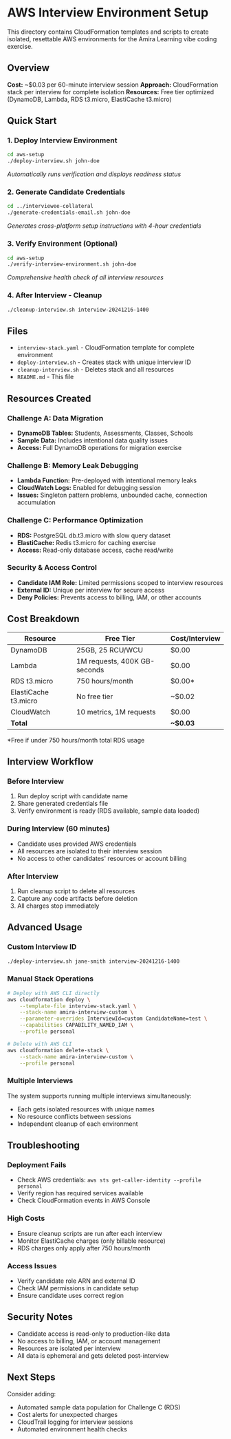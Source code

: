 # AWS Interview Environment Setup

This directory contains CloudFormation templates and scripts to create isolated, resettable AWS environments for the Amira Learning vibe coding exercise.

## Overview

**Cost:** ~$0.03 per 60-minute interview session
**Approach:** CloudFormation stack per interview for complete isolation
**Resources:** Free tier optimized (DynamoDB, Lambda, RDS t3.micro, ElastiCache t3.micro)

## Quick Start

### 1. Deploy Interview Environment
```bash
cd aws-setup
./deploy-interview.sh john-doe
```
*Automatically runs verification and displays readiness status*

### 2. Generate Candidate Credentials
```bash
cd ../interviewee-collateral
./generate-credentials-email.sh john-doe
```
*Generates cross-platform setup instructions with 4-hour credentials*

### 3. Verify Environment (Optional)
```bash
cd aws-setup
./verify-interview-environment.sh john-doe
```
*Comprehensive health check of all interview resources*

### 4. After Interview - Cleanup
```bash
./cleanup-interview.sh interview-20241216-1400
```

## Files

- `interview-stack.yaml` - CloudFormation template for complete environment
- `deploy-interview.sh` - Creates stack with unique interview ID
- `cleanup-interview.sh` - Deletes stack and all resources
- `README.md` - This file

## Resources Created

### Challenge A: Data Migration
- **DynamoDB Tables:** Students, Assessments, Classes, Schools
- **Sample Data:** Includes intentional data quality issues
- **Access:** Full DynamoDB operations for migration exercise

### Challenge B: Memory Leak Debugging
- **Lambda Function:** Pre-deployed with intentional memory leaks
- **CloudWatch Logs:** Enabled for debugging session
- **Issues:** Singleton pattern problems, unbounded cache, connection accumulation

### Challenge C: Performance Optimization
- **RDS:** PostgreSQL db.t3.micro with slow query dataset
- **ElastiCache:** Redis t3.micro for caching exercise
- **Access:** Read-only database access, cache read/write

### Security & Access Control
- **Candidate IAM Role:** Limited permissions scoped to interview resources
- **External ID:** Unique per interview for secure access
- **Deny Policies:** Prevents access to billing, IAM, or other accounts

## Cost Breakdown

| Resource | Free Tier | Cost/Interview |
|----------|-----------|----------------|
| DynamoDB | 25GB, 25 RCU/WCU | $0.00 |
| Lambda | 1M requests, 400K GB-seconds | $0.00 |
| RDS t3.micro | 750 hours/month | $0.00* |
| ElastiCache t3.micro | No free tier | ~$0.02 |
| CloudWatch | 10 metrics, 1M requests | $0.00 |
| **Total** | | **~$0.03** |

*Free if under 750 hours/month total RDS usage

## Interview Workflow

### Before Interview
1. Run deploy script with candidate name
2. Share generated credentials file
3. Verify environment is ready (RDS available, sample data loaded)

### During Interview (60 minutes)
- Candidate uses provided AWS credentials
- All resources are isolated to their interview session
- No access to other candidates' resources or account billing

### After Interview
1. Run cleanup script to delete all resources
2. Capture any code artifacts before deletion
3. All charges stop immediately

## Advanced Usage

### Custom Interview ID
```bash
./deploy-interview.sh jane-smith interview-20241216-1400
```

### Manual Stack Operations
```bash
# Deploy with AWS CLI directly
aws cloudformation deploy \
    --template-file interview-stack.yaml \
    --stack-name amira-interview-custom \
    --parameter-overrides InterviewId=custom CandidateName=test \
    --capabilities CAPABILITY_NAMED_IAM \
    --profile personal

# Delete with AWS CLI
aws cloudformation delete-stack \
    --stack-name amira-interview-custom \
    --profile personal
```

### Multiple Interviews
The system supports running multiple interviews simultaneously:
- Each gets isolated resources with unique names
- No resource conflicts between sessions
- Independent cleanup of each environment

## Troubleshooting

### Deployment Fails
- Check AWS credentials: `aws sts get-caller-identity --profile personal`
- Verify region has required services available
- Check CloudFormation events in AWS Console

### High Costs
- Ensure cleanup scripts are run after each interview
- Monitor ElastiCache charges (only billable resource)
- RDS charges only apply after 750 hours/month

### Access Issues
- Verify candidate role ARN and external ID
- Check IAM permissions in candidate setup
- Ensure candidate uses correct region

## Security Notes

- Candidate access is read-only to production-like data
- No access to billing, IAM, or account management
- Resources are isolated per interview
- All data is ephemeral and gets deleted post-interview

## Next Steps

Consider adding:
- Automated sample data population for Challenge C (RDS)
- Cost alerts for unexpected charges
- CloudTrail logging for interview sessions
- Automated environment health checks